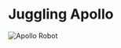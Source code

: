 # Juggling Apollo


![Apollo Robot](https://am.is.mpg.de/uploads/ckeditor/pictures/80/content_Apollo2__1600x1067_.jpg)
